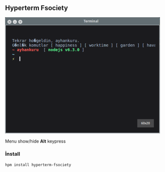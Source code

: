 ## Hyperterm Fsociety

![alt text](./screenshot.png)

Menu show/hide **Alt** keypress

### İnstall

```sh
hpm install hyperterm-fsociety
```

